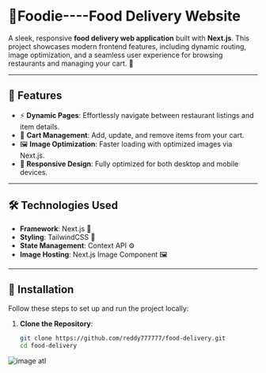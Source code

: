 # 🍔Foodie----Food Delivery Website

A sleek, responsive **food delivery web application** built with **Next.js**. This project showcases modern frontend features, including dynamic routing, image optimization, and a seamless user experience for browsing restaurants and managing your cart. 🚀

---

## 🌟 Features
- ⚡ **Dynamic Pages**: Effortlessly navigate between restaurant listings and item details.  
- 🛒 **Cart Management**: Add, update, and remove items from your cart.  
- 🖼️ **Image Optimization**: Faster loading with optimized images via Next.js.  
- 📱 **Responsive Design**: Fully optimized for both desktop and mobile devices.  

---

## 🛠️ Technologies Used
- **Framework**: Next.js 🧩  
- **Styling**: TailwindCSS 🎨  
- **State Management**: Context API ⚙️  
- **Image Hosting**: Next.js Image Component 🖼️  

---

## 🚀 Installation
Follow these steps to set up and run the project locally:

1. **Clone the Repository**:  
   ```bash
   git clone https://github.com/reddy777777/food-delivery.git
   cd food-delivery

![image atl](https://github.com/reddy777777/Food-delivery/blob/10bec46d44874e79724b31261e3fad9d0452f4ac/Screenshot%202025-01-15%20131543.png)

